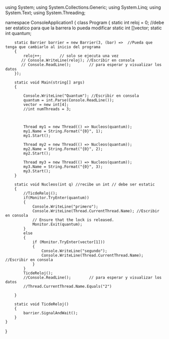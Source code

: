 using System;
using System.Collections.Generic;
using System.Linq;
using System.Text;
using System.Threading;

namespace ConsoleApplication1
{
    class Program
    {
        static int reloj = 0;    //debe ser estatico para que la barrera lo pueda modificar
        static int []vector;
        static int quantum;

        static Barrier barrier = new Barrier(3, (bar) =>  //Pueda que tenga que cambiarlo al inicio del programa
        {
            reloj++;        // solo se ejecuta una vez
           // Console.WriteLine(reloj); //Escribir en consola
           // Console.ReadLine();        // para esperar y visualizar los datos
        });

        static void Main(string[] args)
        {
            
            Console.WriteLine("Quantum"); //Escribir en consola
            quantum = int.Parse(Console.ReadLine());
            vector = new int[4];
            //int numThreads = 3;

          

            Thread my1 = new Thread(() => Nucleos(quantum));
            my1.Name = String.Format("{0}", 1);
            my1.Start();

            Thread my2 = new Thread(() => Nucleos(quantum));
            my2.Name = String.Format("{0}", 2);
            my2.Start();

            Thread my3 = new Thread(() => Nucleos(quantum));
            my3.Name = String.Format("{0}", 3);
            my3.Start();
        }

        static void Nucleos(int q) //recibe un int // debe ser estatic
        {
            //TicdeReloj();
            if(Monitor.TryEnter(quantum))
            {              
                Console.WriteLine("primero");
                Console.WriteLine(Thread.CurrentThread.Name); //Escribir en consola             
                // Ensure that the lock is released.
                Monitor.Exit(quantum);                
            }
            else 
            {
                if (Monitor.TryEnter(vector[1]))
                {
                    Console.WriteLine("segundo");
                    Console.WriteLine(Thread.CurrentThread.Name); //Escribir en consola      
                }
            }
            TicdeReloj();
            //Console.ReadLine();        // para esperar y visualizar los datos
            //Thread.CurrentThread.Name.Equals("2")

        }

        static void TicdeReloj()
        {
            barrier.SignalAndWait();
        }
    }
}